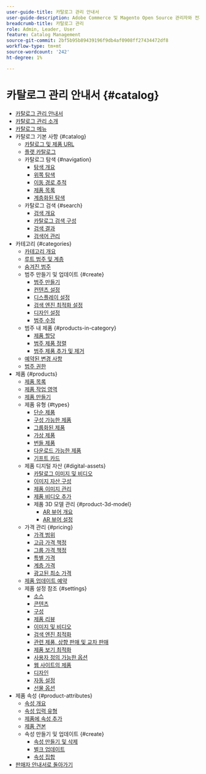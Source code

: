 ```yaml
---
user-guide-title: 카탈로그 관리 안내서
user-guide-description: Adobe Commerce 및 Magento Open Source 관리자와 전자 상거래 마케터를 위한 카탈로그 관리 기능에 대한 포괄적인 정보입니다.
breadcrumb-title: 카탈로그 관리
role: Admin, Leader, User
feature: Catalog Management
source-git-commit: 2bf5b95b89439196f9db4af0908ff27434472df8
workflow-type: tm+mt
source-wordcount: '242'
ht-degree: 1%

---
```



# 카탈로그 관리 안내서 {#catalog}

+ [카탈로그 관리 안내서](guide-overview.md)
+ [카탈로그 관리 소개](introduction.md)
+ [카탈로그 메뉴](catalog-menu.md)
+ 카탈로그 기본 사항 {#catalog}
   + [카탈로그 및 제품 URL](catalog-urls.md)
   + [플랫 카탈로그](catalog-flat.md)
   + 카탈로그 탐색 {#navigation}
      + [탐색 개요](navigation.md)
      + [위쪽 탐색](navigation-top.md)
      + [이동 경로 추적](navigation-breadcrumb-trail.md)
      + [제품 목록](navigation-product-listings.md)
      + [계층화된 탐색](navigation-layered.md)
   + 카탈로그 검색 {#search}
      + [검색 개요](search.md)
      + [카탈로그 검색 구성](search-configuration.md)
      + [검색 결과](search-results.md)
      + [검색어 관리](search-terms.md)
+ 카테고리 {#categories}
   + [카테고리 개요](categories.md)
   + [루트 범주 및 계층](category-root.md)
   + [숨겨진 범주](category-hidden.md)
   + 범주 만들기 및 업데이트 {#create}
      + [범주 만들기](category-create.md)
      + [컨텐츠 설정](categories-content-settings.md)
      + [디스플레이 설정](categories-display-settings.md)
      + [검색 엔진 최적화 설정](categories-search-engine-optimization.md)
      + [디자인 설정](categories-custom-design.md)
      + [범주 수정](category-modify.md)
   + 범주 내 제품 {#products-in-category}
      + [제품 할당](categories-product-assignments.md)
      + [범주 제품 정렬](category-products-sort.md)
      + [범주 제품 추가 및 제거](category-products-add.md)
   + [예약된 변경 사항](category-scheduled-changes.md)
   + [범주 권한](category-permissions.md)
+ 제품 {#products}
   + [제품 목록](products-list.md)
   + [제품 작업 영역](product-workspace.md)
   + [제품 만들기](product-create.md)
   + 제품 유형 {#types}
      + [단순 제품](product-create-simple.md)
      + [구성 가능한 제품](product-create-configurable.md)
      + [그룹화된 제품](product-create-grouped.md)
      + [가상 제품](product-create-virtual.md)
      + [번들 제품](product-create-bundle.md)
      + [다운로드 가능한 제품](product-create-downloadable.md)
      + [기프트 카드](product-gift-card-create.md)
   + 제품 디지털 자산 {#digital-assets}
      + [카탈로그 이미지 및 비디오](catalog-images-video.md)
      + [이미지 자산 구성](product-image-config.md)
      + [제품 이미지 관리](product-image.md)
      + [제품 비디오 추가](product-video.md)
      + 제품 3D 모델 관리 {#product-3d-model}
         + [AR 뷰어 개요](ar-viewer-overview.md)
         + [AR 뷰어 설정](ar-viewer-setup.md)
   + 가격 관리 {#pricing}
      + [가격 범위](catalog-price-scope.md)
      + [고급 가격 책정](pricing-advanced.md)
      + [그룹 가격 책정](product-price-group.md)
      + [특별 가격](product-price-special.md)
      + [계층 가격](product-price-tier.md)
      + [광고된 최소 가격](product-price-minimum-advertised.md)
   + [제품 업데이트 예약](product-scheduled-changes.md)
   + 제품 설정 참조 {#settings}
      + [소스](sources.md)
      + [콘텐츠](product-content.md)
      + [구성](product-configurations.md)
      + [제품 리뷰](settings-advanced-product-reviews.md)
      + [이미지 및 비디오](product-images-and-video.md)
      + [검색 엔진 최적화](product-search-engine-optimization.md)
      + [관련 제품, 상향 판매 및 교차 판매](related-products-up-sells-cross-sells.md)
      + [제품 보기 최적화](product-view-optimization.md)
      + [사용자 정의 가능한 옵션](settings-advanced-custom-options.md)
      + [웹 사이트의 제품](settings-basic-websites.md)
      + [디자인](settings-advanced-design.md)
      + [자동 설정](product-autosettings.md)
      + [선물 옵션](product-gift-options.md)
+ 제품 속성 {#product-attributes}
   + [속성 개요](product-attributes.md)
   + [속성 입력 유형](attributes-input-types.md)
   + [제품에 속성 추가](product-attributes-add.md)
   + [제품 견본](swatches.md)
   + 속성 만들기 및 업데이트 {#create}
      + [속성 만들기 및 삭제](attribute-product-create.md)
      + [벌크 업데이트](bulk-product-attribute-update.md)
      + [속성 집합](attribute-sets.md)
+ [판매자 안내서로 돌아가기](https://experienceleague.adobe.com/en/docs/commerce-admin/user-guides/home)

